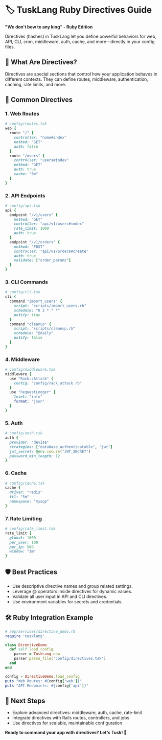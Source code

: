 # 🏷️ TuskLang Ruby Directives Guide

**"We don't bow to any king" - Ruby Edition**

Directives (hashes) in TuskLang let you define powerful behaviors for web, API, CLI, cron, middleware, auth, cache, and more—directly in your config files.

## 🚦 What Are Directives?

Directives are special sections that control how your application behaves in different contexts. They can define routes, middleware, authentication, caching, rate limits, and more.

## 🚀 Common Directives

### 1. Web Routes
```ruby
# config/routes.tsk
web {
  route "/" {
    controller: "home#index"
    method: "GET"
    auth: false
  }
  route "/users" {
    controller: "users#index"
    method: "GET"
    auth: true
    cache: "5m"
  }
}
```

### 2. API Endpoints
```ruby
# config/api.tsk
api {
  endpoint "/v1/users" {
    method: "GET"
    controller: "api/v1/users#index"
    rate_limit: 1000
    auth: true
  }
  endpoint "/v1/orders" {
    method: "POST"
    controller: "api/v1/orders#create"
    auth: true
    validate: ["order_params"]
  }
}
```

### 3. CLI Commands
```ruby
# config/cli.tsk
cli {
  command "import_users" {
    script: "scripts/import_users.rb"
    schedule: "0 2 * * *"
    notify: true
  }
  command "cleanup" {
    script: "scripts/cleanup.rb"
    schedule: "@daily"
    notify: false
  }
}
```

### 4. Middleware
```ruby
# config/middleware.tsk
middleware {
  use "Rack::Attack" {
    config: "config/rack_attack.rb"
  }
  use "RequestLogger" {
    level: "info"
    format: "json"
  }
}
```

### 5. Auth
```ruby
# config/auth.tsk
auth {
  provider: "devise"
  strategies: ["database_authenticatable", "jwt"]
  jwt_secret: @env.secure("JWT_SECRET")
  password_min_length: 12
}
```

### 6. Cache
```ruby
# config/cache.tsk
cache {
  driver: "redis"
  ttl: "5m"
  namespace: "myapp"
}
```

### 7. Rate Limiting
```ruby
# config/rate_limit.tsk
rate_limit {
  global: 1000
  per_user: 100
  per_ip: 500
  window: "1m"
}
```

## 🛡️ Best Practices
- Use descriptive directive names and group related settings.
- Leverage @ operators inside directives for dynamic values.
- Validate all user input in API and CLI directives.
- Use environment variables for secrets and credentials.

## 🛠️ Ruby Integration Example
```ruby
# app/services/directive_demo.rb
require 'tusklang'

class DirectiveDemo
  def self.load_config
    parser = TuskLang.new
    parser.parse_file('config/directives.tsk')
  end
end

config = DirectiveDemo.load_config
puts "Web Routes: #{config['web']}"
puts "API Endpoints: #{config['api']}"
```

## 🎯 Next Steps
- Explore advanced directives: middleware, auth, cache, rate-limit
- Integrate directives with Rails routes, controllers, and jobs
- Use directives for scalable, maintainable configuration

**Ready to command your app with directives? Let's Tusk! 🚀** 